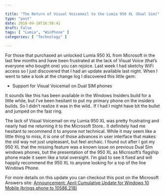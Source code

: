 ```yaml
---

title: "The Return of Visual Voicemail to the Lumia 950 XL (Dual Sim)"
type: "post"
date: 2016-04-18T16:58:41
draft: False
tags: [ "Lumia", "WinPhone" ]
categories: [ "Technology" ]

---
```


<p>For those that purchased an unlocked Lumia 950 XL from Microsoft in the last few months and have been frustrated at the lack of Visual Voice (that’s everyone who bought one) you can rejoice. Last week I had sketchy WiFi access so I just discovered that I had an update available last night. When I went to take a look at the change log I discovered this little gem:</p>  <ul>   <li>Support for Visual Voicemail on Dual SIM phones </li> </ul>  <p>It sounds like this has been available in the Windows Insiders build for a little while, but I’ve been hesitant to put my primary phone on the insiders builds. So I didn’t realize it was in the wild.. If I had I might have bit the bullet and jumped on the fast ring.</p>  <p>The lack of Visual Voicemail on my Lumia 950 XL was pretty frustrating and nearly had me returning it to the Microsoft Store.. It definitely had me hesitant to recommend it to anyone not technical. While it may seem like a little thing to miss, it is one of those advances in user interface that makes the old way not just unpleasant, but feel archaic. I found out after I got my 950 XL that the missing feature was a known issue on previous Dual Sim windows phones, but the presentation of the 950 XL as Microsoft’s flagship phone made it seem like a total oversight. I’m glad to see it fixed and will happily recommend the 950 XL to anyone looking for a top of the line Windows Phone.</p>  <p>For more details on this update you can checkout this post on the Microsoft Answers site: <a href="http://answers.microsoft.com/en-us/mobiledevices/forum/mdlumia-mdupdate/announcement-april-cumulative-update-for-windows/bf3c485b-794a-4b60-b7a8-9edec3104b9d?auth=1" target="_blank">Announcement: April Cumulative Update for Windows 10 Mobile (brings phone to 10586.218)</a></p>
